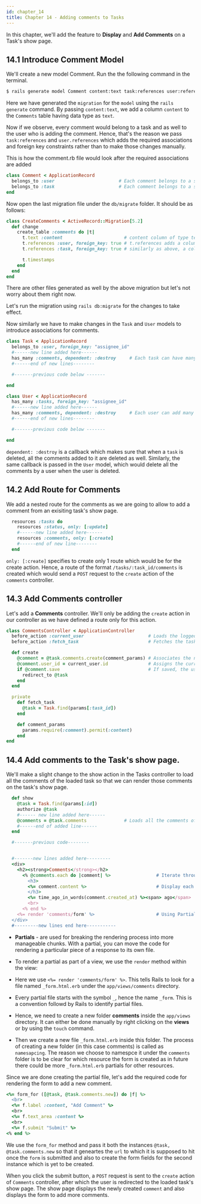 ```yaml
---
id: chapter_14
title: Chapter 14 - Adding comments to Tasks
---
```


In this chapter, we'll add the feature to **Display** and **Add Comments** on a Task's show page.

## 14.1 Introduce Comment Model

We'll create a new model Comment. Run the the following command in the terminal.

```bash
$ rails generate model Comment content:text task:references user:references
```

Here we have generated the `migration` for the `model` using the `rails generate` command. By passing `content:text`, we add a column `content` to the `Comments` table having data type as `text`.

Now if we observe, every comment would belong to a task and as well to the user who is adding the comment. Hence, that's the reason we pass `task:references` and `user.references` which adds the required associations and foreign key constraints rather than to make those changes manually.

This is how the comment.rb file would look after the required associations are added
```ruby
class Comment < ApplicationRecord
  belongs_to :user                        # Each comment belongs to a single user
  belongs_to :task                        # Each comment belongs to a single task
end
```
Now open the last migration file under the `db/migrate` folder. It should be as follows:

```ruby
class CreateComments < ActiveRecord::Migration[5.2]
  def change
    create_table :comments do |t|
      t.text :content                       # content column of type text
      t.references :user, foreign_key: true # t.references adds a column user_id to the comments table and by passing an                                                 # option foreign_key: true, a foreign key constraint is added
      t.references :task, foreign_key: true # similarly as above, a column task_id is added as well the foreign key constraint

      t.timestamps
    end
  end
end
```

There are other files generated as well by the above migration but let's not worry about them right now.

Let's run the migration using `rails db:migrate` for the changes to take effect.

Now similarly we have to make changes in the `Task` and `User` models to introduce associations for comments.

```ruby
class Task < ApplicationRecord
  belongs_to :user, foreign_key: "assignee_id"
  #------new line added here------
  has_many :comments, dependent: :destroy     # Each task can have many comments.
  #------end of new lines--------

  #-------previous code below -------

end
```

```ruby
class User < ApplicationRecord
  has_many :tasks, foreign_key: "assignee_id"
  #------new line added here------
  has_many :comments, dependent: :destroy     # Each user can add many comments
  #------end of new lines--------

  #-------previous code below -------

end
```
`dependent: :destroy` is a callback which makes sure that when a `task` is deleted, all the comments added to it are deleted as well. Similarly, the same callback is passed in the `User` model, which would delete all the comments by a user when the user is deleted.

## 14.2 Add Route for Comments

We add a nested route for the comments as we are going to allow to add a comment from an exisiting task's show page.

```ruby
  resources :tasks do
    resources :status, only: [:update]
    #------new line added here------
    resources :comments, only: [:create]
    #------end of new line--------
  end
```
`only: [:create]` specifies to create only 1 route which would be for the create action. Hence, a route of the format `/tasks/:task_id/comments` is created which would send a `POST` request to the `create` action of the `comments` controller.

## 14.3 Add Comments controller

Let's add a **Comments** controller. We'll only be adding the `create` action in our controller as we have defined a route only for this action.

```ruby
class CommentsController < ApplicationController
  before_action :current_user                        # Loads the logged in user (method inside Application Controller)
  before_action :fetch_task                          # Fetches the task for which the comment is to be added.

  def create
    @comment = @task.comments.create(comment_params) # Associates the new comment instacne to the task fetched.
    @comment.user_id = current_user.id               # Assigns the current_user's id to the new comment's user_id field.
    if @comment.save                                 # If saved, the user is redirected to the loaded task's show page
      redirect_to @task
    end
  end

  private
    def fetch_task
      @task = Task.find(params[:task_id])
    end

    def comment_params
      params.require(:comment).permit(:content)
    end
end
```

## 14.4 Add comments to the Task's show page.

We'll make a slight change to the show action in the Tasks controller to load all the comments of the loaded task so that we can render those comments on the task's show page.

```ruby
  def show
    @task = Task.find(params[:id])
    authorize @task
    #------ new line added here------
    @comments = @task.comments              # Loads all the comments of the loaded task in an instance variable
    #------end of added line------
  end
```

```ruby
  #-------previous code--------


  #-------new lines added here---------
  <div>
    <h2><strong>Comments</strong></h2>
      <% @comments.each do |comment| %>                 # Iterate through each comment from Collection @comments
        <h3>
        <%= comment.content %>                          # Display each comment's content
        </h3>
        <%= time_ago_in_words(comment.created_at) %><span> ago</span>    # Convert and display each comment's time at                                                                                  # which it was created
        <br>
      <% end %>
    <%= render 'comments/form' %>                       # Using Partials (Concept explained below)
  </div>
  #---------new lines end here-----------
```

* **Partials** - are used for breaking the rendering process into more manageable chunks. With a partial, you can move the code for rendering a particular piece of a response to its own file.

* To render a partial as part of a view, we use the `render` method within the view:

* Here we use `<%= render 'comments/form' %>`. This tells Rails to look for a file named `_form.html.erb` under the `app/views/comments` directory.

* Every partial file starts with the symbol `_`, hence the name `_form`. This is a convention followd by Rails to identify partial files.

* Hence, we need to create a new folder **comments**  inside the `app/views` directory. It can either be done manually by right clicking on the **views** or by using the `touch` command.

* Then we create a new file `_form.html.erb` inside this folder. The process of creating a new folder (in this case comments) is called as `namesapcing`. The reason we choose to namespce it under the `comments` folder is to be clear for which resource the form is created as in future there could be more `_form.html.erb` partials for other resources.


Since we are done creating the partial file, let's add the required code for rendering the form to add a new comment.

```ruby
<%= form_for ([@task, @task.comments.new]) do |f| %>
  <br>
  <%= f.label :content, "Add Comment" %>
  <br>
  <%= f.text_area :content %>
  <br>
  <%= f.submit "Submit" %>
<% end %>
```

We use the `form_for` method and pass it both the instances `@task, @task.comments.new` so that it geneartes the `url` to which it is supposed to hit once the `form` is submitted and also to create the form fields for the second instance which is yet to be created.

When you click the submit button, a `POST` request is sent to the `create` action of `Comments` controller, after which the user is redirected to the loaded task's show page. The show page displays the newly created `comment` and also displays the form to add more comments.

